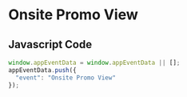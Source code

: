 # Onsite Promo View

### 

## Javascript Code
```js
window.appEventData = window.appEventData || [];
appEventData.push({
  "event": "Onsite Promo View"
});
```








